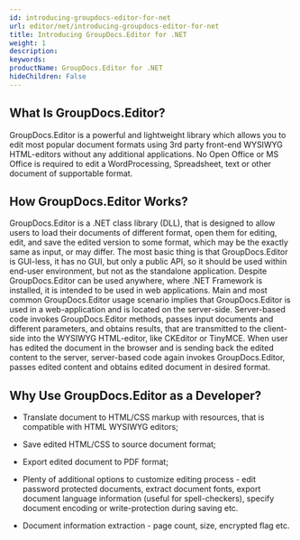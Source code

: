 ```yaml
---
id: introducing-groupdocs-editor-for-net
url: editor/net/introducing-groupdocs-editor-for-net
title: Introducing GroupDocs.Editor for .NET
weight: 1
description: 
keywords: 
productName: GroupDocs.Editor for .NET
hideChildren: False
---
```

## What Is GroupDocs.Editor?

GroupDocs.Editor is a powerful and lightweight library which allows you to edit most popular document formats using 3rd party front-end WYSIWYG HTML-editors without any additional applications. No Open Office or MS Office is required to edit a WordProcessing, Spreadsheet, text or other document of supportable format.

## How GroupDocs.Editor Works?

GroupDocs.Editor is a .NET class library (DLL), that is designed to allow users to load their documents of different format, open them for editing, edit, and save the edited version to some format, which may be the exactly same as input, or may differ. The most basic thing is that GroupDocs.Editor is GUI-less, it has no GUI, but only a public API, so it should be used within end-user environment, but not as the standalone application. Despite GroupDocs.Editor can be used anywhere, where .NET Framework is installed, it is intended to be used in web applications. Main and most common GroupDocs.Editor usage scenario implies that GroupDocs.Editor is used in a web-application and is located on the server-side. Server-based code invokes GroupDocs.Editor methods, passes input documents and different parameters, and obtains results, that are transmitted to the client-side into the WYSIWYG HTML-editor, like CKEditor or TinyMCE. When user has edited the document in the browser and is sending back the edited content to the server, server-based code again invokes GroupDocs.Editor, passes edited content and obtains edited document in desired format.

## Why Use GroupDocs.Editor as a Developer?

*   Translate document to HTML/CSS markup with resources, that is compatible with HTML WYSIWYG editors;
    
*   Save edited HTML/CSS to source document format;
    
*   Export edited document to PDF format;
    
*   Plenty of additional options to customize editing process - edit password protected documents, extract document fonts, export document language information (useful for spell-checkers), specify document encoding or write-protection during saving etc.
    
*   Document information extraction - page count, size, encrypted flag etc.
